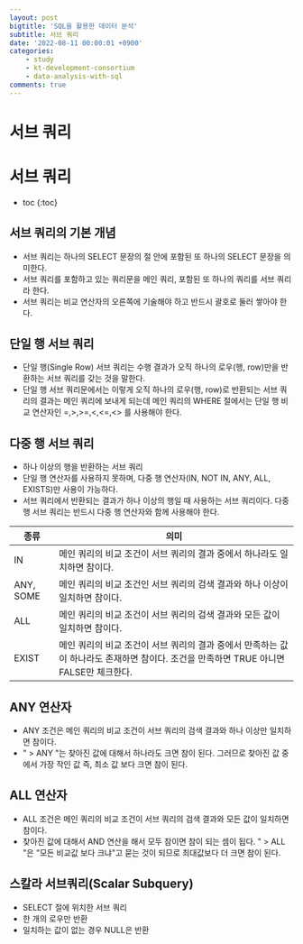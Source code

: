 ```yaml
---
layout: post
bigtitle: 'SQL을 활용한 데이터 분석'
subtitle: 서브 쿼리
date: '2022-08-11 00:00:01 +0900'
categories:
    - study
    - kt-development-consortium
    - data-analysis-with-sql
comments: true
---
```


                                                  
# 서브 쿼리

# 서브 쿼리
* toc
{:toc}

## 서브 쿼리의 기본 개념
+ 서브 쿼리는 하나의 SELECT 문장의 절 안에 포함된 또 하나의 SELECT 문장을 의미한다.
+ 서브 쿼리를 포함하고 있는 쿼리문을 메인 쿼리, 포함된 또 하나의 쿼리를 서브 쿼리라 한다.
+ 서브 쿼리는 비교 연산자의 오른쪽에 기술해야 하고 반드시 괄호로 둘러 쌓아야 한다.

## 단일 행 서브 쿼리
+ 단일 행(Single Row) 서브 쿼리는 수행 결과가 오직 하나의 로우(행, row)만을 반환하는 서브 쿼리를 갖는 것을 말한다.
+ 단일 행 서브 쿼리문에서는 이렇게 오직 하나의 로우(행, row)로 반환되는 서브 쿼리의 결과는 메인 쿼리에 보내게 되는데 메인 쿼리의 WHERE 절에서는 단일 행 비교 연산자인 =,>,>=,<,<=,<> 를 사용해야 한다.

## 다중 행 서브 쿼리
+ 하나 이상의 행을 반환하는 서브 쿼리
+ 단일 행 연산자를 사용하지 못하며, 다중 행 연산자(IN, NOT IN, ANY, ALL, EXISTS)만 사용이 가능하다.
+ 서브 쿼리에서 반환되는 결과가 하나 이상의 행일 때 사용하는 서브 쿼리이다. 다중 행 서브 쿼리는 반드시 다중 행 연산자와 함께 사용해야 한다.

| 종류         | 의미                                                                                |
|------------|-----------------------------------------------------------------------------------|
| IN         | 메인 쿼리의 비교 조건이 서브 쿼리의 결과 중에서 하나라도 일치하면 참이다.                                        |
| ANY, SOME  | 메인 쿼리의 비교 조건인 서브 쿼리의 검색 결과와 하나 이상이 일치하면 참이다.                                      |
| ALL        | 메인 쿼리의 비교 조건이 서브 쿼리의 검색 결과와 모든 값이 일치하면 참이다.                                       |
| EXIST      | 메인 쿼리의 비교 조건이 서브 쿼리의 결과 중에서 만족하는 값이 하나라도 존재하면 참이다. 조건을 만족하면 TRUE 아니면 FALSE만 체크한다. |

## ANY 연산자
+ ANY 조건은 메인 쿼리의 비교 조건이 서브 쿼리의 검색 결과와 하나 이상만 일치하면 참이다.
+ " > ANY "는 찾아진 값에 대해서 하나라도 크면 참이 된다. 그러므로 찾아진 값 중에서 가장 작인 값 즉, 최소 값 보다 크면 참이 된다.

## ALL 연산자
+ ALL 조건은 메인 쿼리의 비교 조건이 서브 쿼리의 검색 결과와 모든 값이 일치하면 참이다.
+ 찾아진 값에 대해서 AND 연산을 해서 모두 참이면 참이 되는 셈이 됩다. " > ALL "은 "모든 비교값 보다 크냐"고 묻는 것이 되므로 최대값보다 더 크면 참이 된다.

## 스칼라 서브쿼리(Scalar Subquery)
+ SELECT 절에 위치한 서브 쿼리
+ 한 개의 로우만 반환
+ 일치하는 값이 없는 경우 NULL은 반환






